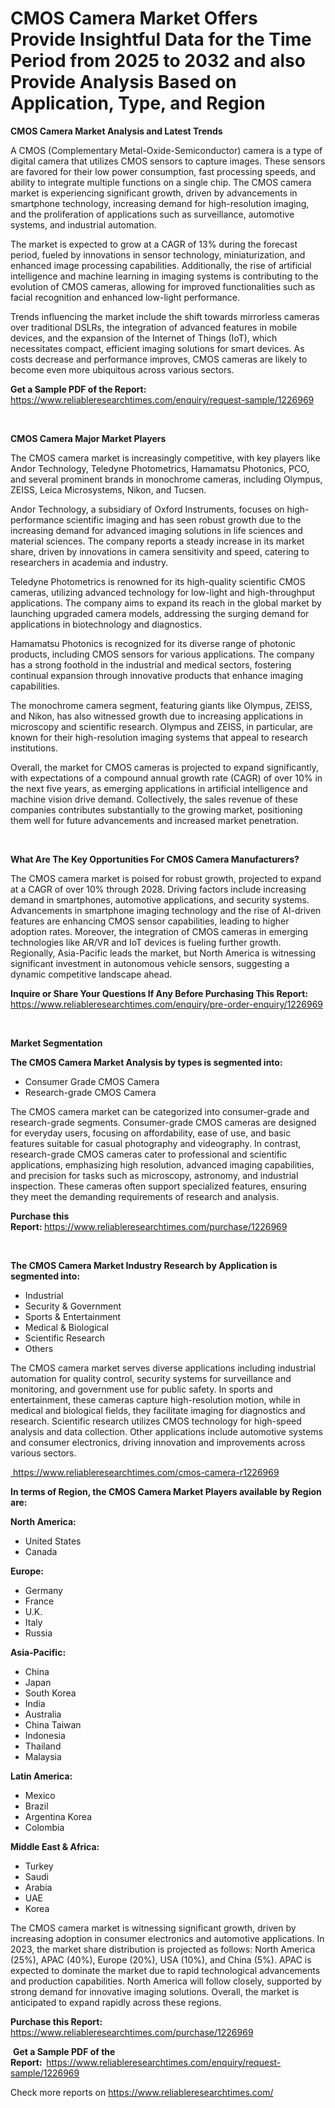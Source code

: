 <p><h1>CMOS Camera Market Offers Provide Insightful Data for the Time Period from 2025 to 2032 and also Provide Analysis Based on Application, Type, and Region</h1></p><p><strong>CMOS Camera Market Analysis and Latest Trends</strong></p>
<p><p>A CMOS (Complementary Metal-Oxide-Semiconductor) camera is a type of digital camera that utilizes CMOS sensors to capture images. These sensors are favored for their low power consumption, fast processing speeds, and ability to integrate multiple functions on a single chip. The CMOS camera market is experiencing significant growth, driven by advancements in smartphone technology, increasing demand for high-resolution imaging, and the proliferation of applications such as surveillance, automotive systems, and industrial automation.</p><p>The market is expected to grow at a CAGR of 13% during the forecast period, fueled by innovations in sensor technology, miniaturization, and enhanced image processing capabilities. Additionally, the rise of artificial intelligence and machine learning in imaging systems is contributing to the evolution of CMOS cameras, allowing for improved functionalities such as facial recognition and enhanced low-light performance.</p><p>Trends influencing the market include the shift towards mirrorless cameras over traditional DSLRs, the integration of advanced features in mobile devices, and the expansion of the Internet of Things (IoT), which necessitates compact, efficient imaging solutions for smart devices. As costs decrease and performance improves, CMOS cameras are likely to become even more ubiquitous across various sectors.</p></p>
<p><strong>Get a Sample PDF of the Report:&nbsp;</strong> <a href="https://www.reliableresearchtimes.com/enquiry/request-sample/1226969?utm_campaign=3297&utm_medium=2&utm_source=Github&utm_content=ia&utm_term=09042025&utm_id=cmos-camera">https://www.reliableresearchtimes.com/enquiry/request-sample/1226969</a></p>
<p>&nbsp;</p>
<p><strong>CMOS Camera Major Market Players</strong></p>
<p><p>The CMOS camera market is increasingly competitive, with key players like Andor Technology, Teledyne Photometrics, Hamamatsu Photonics, PCO, and several prominent brands in monochrome cameras, including Olympus, ZEISS, Leica Microsystems, Nikon, and Tucsen. </p><p>Andor Technology, a subsidiary of Oxford Instruments, focuses on high-performance scientific imaging and has seen robust growth due to the increasing demand for advanced imaging solutions in life sciences and material sciences. The company reports a steady increase in its market share, driven by innovations in camera sensitivity and speed, catering to researchers in academia and industry.</p><p>Teledyne Photometrics is renowned for its high-quality scientific CMOS cameras, utilizing advanced technology for low-light and high-throughput applications. The company aims to expand its reach in the global market by launching upgraded camera models, addressing the surging demand for applications in biotechnology and diagnostics.</p><p>Hamamatsu Photonics is recognized for its diverse range of photonic products, including CMOS sensors for various applications. The company has a strong foothold in the industrial and medical sectors, fostering continual expansion through innovative products that enhance imaging capabilities.</p><p>The monochrome camera segment, featuring giants like Olympus, ZEISS, and Nikon, has also witnessed growth due to increasing applications in microscopy and scientific research. Olympus and ZEISS, in particular, are known for their high-resolution imaging systems that appeal to research institutions.</p><p>Overall, the market for CMOS cameras is projected to expand significantly, with expectations of a compound annual growth rate (CAGR) of over 10% in the next five years, as emerging applications in artificial intelligence and machine vision drive demand. Collectively, the sales revenue of these companies contributes substantially to the growing market, positioning them well for future advancements and increased market penetration.</p></p>
<p>&nbsp;</p>
<p><strong>What Are The Key Opportunities For CMOS Camera Manufacturers?</strong></p>
<p><p>The CMOS camera market is poised for robust growth, projected to expand at a CAGR of over 10% through 2028. Driving factors include increasing demand in smartphones, automotive applications, and security systems. Advancements in smartphone imaging technology and the rise of AI-driven features are enhancing CMOS sensor capabilities, leading to higher adoption rates. Moreover, the integration of CMOS cameras in emerging technologies like AR/VR and IoT devices is fueling further growth. Regionally, Asia-Pacific leads the market, but North America is witnessing significant investment in autonomous vehicle sensors, suggesting a dynamic competitive landscape ahead.</p></p>
<p><strong>Inquire or Share Your Questions If Any Before Purchasing This Report:</strong> <a href="https://www.reliableresearchtimes.com/enquiry/pre-order-enquiry/1226969?utm_campaign=3297&utm_medium=2&utm_source=Github&utm_content=ia&utm_term=09042025&utm_id=cmos-camera">https://www.reliableresearchtimes.com/enquiry/pre-order-enquiry/1226969</a></p>
<p>&nbsp;</p>
<p><strong>Market Segmentation</strong></p>
<p><strong>The CMOS Camera Market Analysis by types is segmented into:</strong></p>
<p><ul><li>Consumer Grade CMOS Camera</li><li>Research-grade CMOS Camera</li></ul></p>
<p><p>The CMOS camera market can be categorized into consumer-grade and research-grade segments. Consumer-grade CMOS cameras are designed for everyday users, focusing on affordability, ease of use, and basic features suitable for casual photography and videography. In contrast, research-grade CMOS cameras cater to professional and scientific applications, emphasizing high resolution, advanced imaging capabilities, and precision for tasks such as microscopy, astronomy, and industrial inspection. These cameras often support specialized features, ensuring they meet the demanding requirements of research and analysis.</p></p>
<p><strong>Purchase this Report:&nbsp;</strong><a href="https://www.reliableresearchtimes.com/purchase/1226969?utm_campaign=3297&utm_medium=2&utm_source=Github&utm_content=ia&utm_term=09042025&utm_id=cmos-camera">https://www.reliableresearchtimes.com/purchase/1226969</a></p>
<p>&nbsp;</p>
<p><strong>The CMOS Camera Market Industry Research by Application is segmented into:</strong></p>
<p><ul><li>Industrial</li><li>Security & Government</li><li>Sports & Entertainment</li><li>Medical & Biological</li><li>Scientific Research</li><li>Others</li></ul></p>
<p><p>The CMOS camera market serves diverse applications including industrial automation for quality control, security systems for surveillance and monitoring, and government use for public safety. In sports and entertainment, these cameras capture high-resolution motion, while in medical and biological fields, they facilitate imaging for diagnostics and research. Scientific research utilizes CMOS technology for high-speed analysis and data collection. Other applications include automotive systems and consumer electronics, driving innovation and improvements across various sectors.</p></p>
<p><a href="https://www.reliableresearchtimes.com/cmos-camera-r1226969?utm_campaign=3297&utm_medium=2&utm_source=Github&utm_content=ia&utm_term=09042025&utm_id=cmos-camera">&nbsp;https://www.reliableresearchtimes.com/cmos-camera-r1226969</a></p>
<p><strong>In terms of Region, the CMOS Camera Market Players available by Region are:</strong></p>
<p>
    <p> <strong> North America: </strong>
        <ul>
            <li>United States</li>
            <li>Canada</li>
        </ul>
        </p> 
    <p> <strong> Europe: </strong>
        <ul>
            <li>Germany</li>
            <li>France</li>
            <li>U.K.</li>
            <li>Italy</li>
            <li>Russia</li>
        </ul>
        </p> 
    <p> <strong> Asia-Pacific: </strong>
        <ul>
            <li>China</li>
            <li>Japan</li>
            <li>South Korea</li>
            <li>India</li>
            <li>Australia</li>
            <li>China Taiwan</li>
            <li>Indonesia</li>
            <li>Thailand</li>
            <li>Malaysia</li>
        </ul>
        </p> 
    <p> <strong> Latin America: </strong>
        <ul>
            <li>Mexico</li>
            <li>Brazil</li>
            <li>Argentina Korea</li>
            <li>Colombia</li>
        </ul>
        </p> 
    <p> <strong> Middle East & Africa: </strong>
        <ul>
            <li>Turkey</li>
            <li>Saudi</li>
            <li>Arabia</li>
            <li>UAE</li>
            <li>Korea</li>
        </ul>
    </p>
    </p>
<p><p>The CMOS camera market is witnessing significant growth, driven by increasing adoption in consumer electronics and automotive applications. In 2023, the market share distribution is projected as follows: North America (25%), APAC (40%), Europe (20%), USA (10%), and China (5%). APAC is expected to dominate the market due to rapid technological advancements and production capabilities. North America will follow closely, supported by strong demand for innovative imaging solutions. Overall, the market is anticipated to expand rapidly across these regions.</p></p>
<p><strong>Purchase this Report: </strong><a href="https://www.reliableresearchtimes.com/purchase/1226969?utm_campaign=3297&utm_medium=2&utm_source=Github&utm_content=ia&utm_term=09042025&utm_id=cmos-camera">https://www.reliableresearchtimes.com/purchase/1226969</a></p>
<p>&nbsp;<strong>Get a Sample PDF of the Report:&nbsp;&nbsp;</strong><a href="https://www.reliableresearchtimes.com/enquiry/request-sample/1226969?utm_campaign=3297&utm_medium=2&utm_source=Github&utm_content=ia&utm_term=09042025&utm_id=cmos-camera">https://www.reliableresearchtimes.com/enquiry/request-sample/1226969</a></p>
<p><strong></strong></p>
<p>Check more reports on <a href="https://www.reliableresearchtimes.com/?utm_campaign=3297&utm_medium=2&utm_source=Github&utm_content=ia&utm_term=09042025&utm_id=cmos-camera">https://www.reliableresearchtimes.com/</a></p>